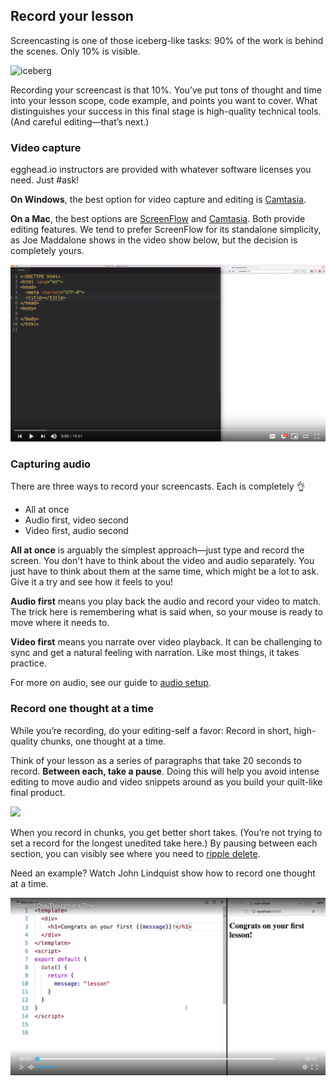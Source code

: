## Record your lesson
Screencasting is one of those iceberg-like tasks: 90% of the work is behind the scenes. Only 10% is visible.

![iceberg](/static/illos/ch4_s3_iceberg.png)

Recording your screencast is that 10%. You’ve put tons of thought and time into your lesson scope, code example, and points you want to cover. What distinguishes your success in this final stage is high-quality technical tools. (And careful editing—that’s next.)


### Video capture

egghead.io instructors are provided with whatever software licenses you need. Just #ask!

**On Windows**, the best option for video capture and editing is [Camtasia](https://www.techsmith.com/video-editor.html).

**On a Mac**, the best options are [ScreenFlow](https://www.telestream.net/screenflow/) and [Camtasia](https://www.techsmith.com/video-editor.html). Both provide editing features. We tend to prefer ScreenFlow for its standalone simplicity, as Joe Maddalone shows in the video show below, but the decision is completely yours.


[![](/static/instructor/screenshots/04-screencasting-tips-how-joe-eggheads.png)](https://www.youtube.com/watch?v=3nlJ_wP9dPE&&index=5&list=PL219naRJXQKbQJ60WxsuGfTFv7_fvna51)



### Capturing audio

There are three ways to record your screencasts. Each is completely 👌


- All at once
- Audio first, video second
- Video first, audio second

**All at once** is arguably the simplest approach—just type and record the screen. You don't have to think about the video and audio separately. You just have to think about them at the same time, which might be a lot to ask. Give it a try and see how it feels to you!

**Audio first** means you play back the audio and record your video to match. The trick here is remembering what is said when, so your mouse is ready to move where it needs to.

**Video first** means you narrate over video playback. It can be challenging to sync and get a natural feeling with narration. Like most things, it takes practice.

For more on audio, see our guide to [audio setup](#set-up-your-audio).

### Record one thought at a time

While you’re recording, do your editing-self a favor: Record in short, high-quality chunks, one thought at a time.

Think of your lesson as a series of paragraphs that take 20 seconds to record. **Between each, take a pause**. Doing this will help you avoid intense editing to move audio and video snippets around as you build your quilt-like final product.

![](https://media.giphy.com/media/GJycRLp6zYGFq/giphy.gif)


When you record in chunks, you get better short takes. (You’re not trying to set a record for the longest unedited take here.) By pausing between each section, you can visibly see where you need to [ripple delete](#edit-your-lesson).

Need an example? Watch John Lindquist show how to record one thought at a time.

[![John Lindquist - Record One Thought at a Time](/static/instructor/screenshots/04-screencasting-tips-one-thought-at-a-time.png)](https://egghead.io/lessons/tools-record-one-thought-at-a-time)


